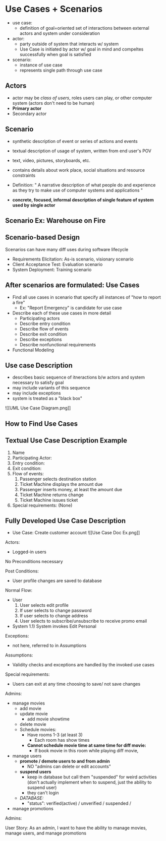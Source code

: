 ```table-of-contents
```
# Use Cases + Scenarios
- use case:
	- definition of goal=oriented set of interactions between external actors and system under consideration
- actor:
	- party outside of system that interacts w/ system
	- Use Case is initiated by actor w/ goal in mind and compeltes successfully when goal is satisfied
- scenario: 
	- instance of use case
	- represents single path through use case

## Actors
- actor may be *class of users*, roles users can play, or other computer system (actors don't need to be human)
- **Primary actor** 
- Secondary actor
## Scenario
- synthetic description of event or series of actions and events
- textual description of usage of system, written from end user's POV
- text, video, pictures, storyboards, etc.
- contains details about work place, social situations and resource constraints

- Definition: " A narrative description of what people do and experience as they try to make use of computer systems and applications "
- **concrete, focused, informal description of single feature of system used by single actor**
## Scenario Ex: Warehouse on Fire

## Scenario-based Design
Scenarios can have many diff uses during software lifecycle
- Requirements Elicitation: As-is scenario, visionary scenario
- Client Acceptance Test: Evaluation scenario
- System Deployment: Training scenario

## After scenarios are formulated: Use Cases
- Find all use cases in scenario that specify all instances of "how to report a fire"
	- Ex: "Report Emergency" is candidate for use case
- Describe each of these use cases in more detail
	- Participating actors
	- Describe entry condition
	- Describe flow of events
	- Describe exit condition
	- Describe exceptions
	- Describe nonfunctional requirements
- Functional Modeling

## Use case Description
- describes basic sequence of itneractions b/w actors and system necessary to satisfy goal
- may include variants of this sequence
- may include exceptions
- system is treated as a "black box"

![[UML Use Case Diagram.png]]

## How to Find Use Cases

## Textual Use Case Description Example
1. Name
2. Participating Actor:
3. Entry condition:
4. Exit condition:
5. Flow of events:
	1. Passenger selects destination station
	2. Ticket Machine displays the amount due
	3. Passenger inserts money, at least the amount due
	4. Ticket Machine returns change
	5. Ticket Machine issues ticket
6. Special requirements: (None)

## Fully Developed Use Case Description
- Use Case: Create customer account
![[Use Case Doc Ex.png]]

Actors:
- Logged-in users

No Preconditions necessary

Post Conditions:
- User profile changes are saved to database

Normal Flow: 
- User
	1. User selects edit profile
	2. If user selects to change password
	3. If user selects to change address
	4. User selects to subscribe/unsubscribe to receive promo email
- System
	1.1) System invokes Edit Personal

Exceptions:
- not here, referred to in Assumptions

Assumptions:
- Validity checks and exceptions are handled by the invoked use cases

Special requirements:
- Users can exit at any time choosing to save/ not save changes


Admins:
- manage movies
	- add movie
	- update movie
		- add movie showtime
	- delete movie
	- Schedule movies:
		- Have rooms 1-3 (at least 3)
			- Each room has show times
		- **Cannot schedule movie time at same time for diff movie:**
			- If book movie in this room while playing diff movie, 
- manage users
	- **promote / demote users to and from admin**
		- NO "admins can delete or edit accounts"
	- **suspend users**
		- keep in database but call them "suspended" for weird activities (don't actually implement when to suspend, just the ability to suspend user)
		- they can't login
	- *DATABASE:*
		- "status": verified(active) / unverified / suspended /
- manage promotions

Admins:

User Story: As an admin, I want to have the ability to manage movies, manage users, and manage promotions